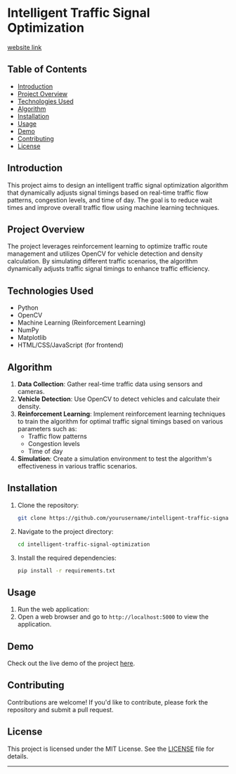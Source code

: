 # Intelligent Traffic Signal Optimization

[website link](https://joyful-cannoli-d6b1af.netlify.app/)



## Table of Contents
- [Introduction](#introduction)
- [Project Overview](#project-overview)
- [Technologies Used](#technologies-used)
- [Algorithm](#algorithm)
- [Installation](#installation)
- [Usage](#usage)
- [Demo](#demo)
- [Contributing](#contributing)
- [License](#license)

## Introduction
This project aims to design an intelligent traffic signal optimization algorithm that dynamically adjusts signal timings based on real-time traffic flow patterns, congestion levels, and time of day. The goal is to reduce wait times and improve overall traffic flow using machine learning techniques.

## Project Overview
The project leverages reinforcement learning to optimize traffic route management and utilizes OpenCV for vehicle detection and density calculation. By simulating different traffic scenarios, the algorithm dynamically adjusts traffic signal timings to enhance traffic efficiency.

## Technologies Used
- Python
- OpenCV
- Machine Learning (Reinforcement Learning)
- NumPy
- Matplotlib
- HTML/CSS/JavaScript (for frontend)

## Algorithm
1. **Data Collection**: Gather real-time traffic data using sensors and cameras.
2. **Vehicle Detection**: Use OpenCV to detect vehicles and calculate their density.
3. **Reinforcement Learning**: Implement reinforcement learning techniques to train the algorithm for optimal traffic signal timings based on various parameters such as:
   - Traffic flow patterns
   - Congestion levels
   - Time of day
4. **Simulation**: Create a simulation environment to test the algorithm's effectiveness in various traffic scenarios.

## Installation
1. Clone the repository:
   ```bash
   git clone https://github.com/yourusername/intelligent-traffic-signal-optimization.git
   ```
2. Navigate to the project directory:
   ```bash
   cd intelligent-traffic-signal-optimization
   ```
3. Install the required dependencies:
   ```bash
   pip install -r requirements.txt
   ```

## Usage
1. Run the web application:
2. Open a web browser and go to `http://localhost:5000` to view the application.

## Demo
Check out the live demo of the project [here](link-to-your-demo).

## Contributing
Contributions are welcome! If you'd like to contribute, please fork the repository and submit a pull request.

## License
This project is licensed under the MIT License. See the [LICENSE](LICENSE) file for details.

---
